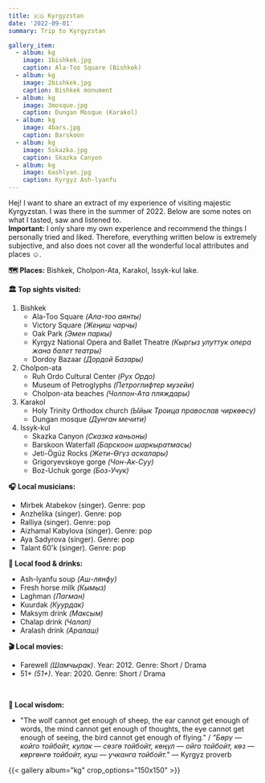 ```yaml
---
title: 🇰🇬 Kyrgyzstan
date: '2022-09-01'
summary: Trip to Kyrgyzstan

gallery_item:
  - album: kg
    image: 1bishkek.jpg
    caption: Ala-Too Square (Bishkek)
  - album: kg
    image: 2bishkek.jpg
    caption: Bishkek monument
  - album: kg
    image: 3mosque.jpg
    caption: Dungan Mosque (Karakol)
  - album: kg
    image: 4bars.jpg
    caption: Barskoon
  - album: kg
    image: 5skazka.jpg
    caption: Skazka Canyon
  - album: kg
    image: 6ashlyan.jpg
    caption: Kyrgyz Ash-lyanfu
---
```

Hej! I want to share an extract of my experience of visiting majestic Kyrgyzstan. I was there in the summer of 2022. Below are some notes on what I tasted, saw and listened to.<br>
<b>Important:</b> I only share my own experience and recommend the things I personally tried and liked. Therefore, everything written below is extremely subjective, and also does not cover all the wonderful local attributes and places ☺️.

<b>🗺 Places:</b> Bishkek, Cholpon-Ata, Karakol, Issyk-kul lake.<br>

<b>🏛 Top sights visited: </b>
1. Bishkek
    - Ala-Too Square <i>(Ала-тоо аянты)</i>
    - Victory Square <i>(Жеңиш чарчы)</i>
    - Oak Park <i>(Эмен паркы)</i>
    - Kyrgyz National Opera and Ballet Theatre <i>(Кыргыз улуттук опера жана балет театры)</i>
    - Dordoy Bazaar <i>(Дордой Базары)</i>
2. Cholpon-ata
    - Ruh Ordo Cultural Center <i>(Рух Ордо)</i>
    - Museum of Petroglyphs <i>(Петроглифтер музейи)</i>
    - Cholpon-ata beaches <i>(Чолпон-Ата пляждары)</i>
3. Karakol
    - Holy Trinity Orthodox church <i>(Ыйык Троица православ чиркөөсү)</i>
    - Dungan mosque <i>(Дунган мечити)</i>
4. Issyk-kul
    - Skazka Canyon <i>(Сказка каньоны)</i>
    - Barskoon Waterfall <i>(Барскоон шаркыратмасы)</i>
    - Jeti-Ögüz Rocks <i>(Жети-Өгүз аскалары)</i>
    - Grigoryevskoye gorge <i>(Чон-Ак-Суу)</i>
    - Boz-Uchuk gorge <i>(Боз-Учук)</i>

<b>🎧 Local musicians: </b>
- Mirbek Atabekov (singer). Genre: pop
- Anzhelika (singer). Genre: pop 
- Ralliya (singer). Genre: pop 
- Aizhamal Kabylova (singer). Genre: pop 
- Aya Sadyrova (singer). Genre: pop 
- Talant 60'k (singer). Genre: pop 

<b>🥘 Local food & drinks: </b>
- Ash-lyanfu soup <i>(Аш-лянфу)</i>
- Fresh horse milk <i>(Кымыз)</i>
- Laghman <i>(Лагман)</i>
- Kuurdak <i>(Куурдак)</i>
- Maksym drink <i>(Максым)</i>
- Chalap drink <i>(Чалап)</i>
- Aralash drink <i>(Аралаш)</i>

<b>🎬 Local movies:</b>
-  Farewell <i>(Шамчырак)</i>. Year: 2012. Genre: Short / Drama
-  51+ <i>(51+)</i>. Year: 2020. Genre: Short / Drama
<br>

<b>🦉 Local wisdom:</b>
- "The wolf cannot get enough of sheep, the ear cannot get enough of words, the mind cannot get enough of thoughts, the eye cannot get enough of seeing, the bird cannot get enough of flying." / <i>"Бөрү — койго тойбойт, кулак — сөзгө тойбойт, көңүл — ойго тойбойт, көз — көргөнгө тойбойт, куш — учканга тойбойт."</i> — Kyrgyz proverb

{{< gallery album="kg" crop_options="150x150" >}}
   

